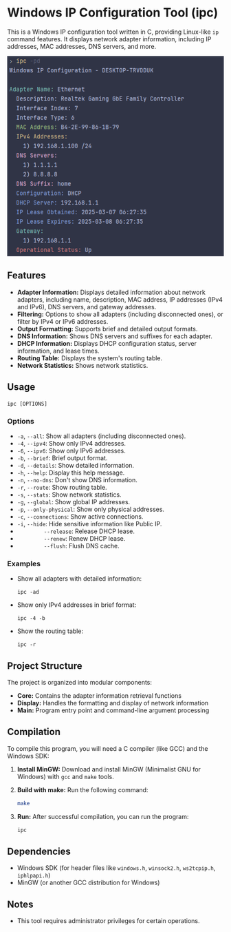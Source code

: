 # Windows IP Configuration Tool (ipc)

This is a Windows IP configuration tool written in C, providing Linux-like `ip` command features. It displays network adapter information, including IP addresses, MAC addresses, DNS servers, and more.

![cover](.github/assets/cover.png)

## Features

* **Adapter Information:** Displays detailed information about network adapters, including name, description, MAC address, IP addresses (IPv4 and IPv6), DNS servers, and gateway addresses.
* **Filtering:** Options to show all adapters (including disconnected ones), or filter by IPv4 or IPv6 addresses.
* **Output Formatting:** Supports brief and detailed output formats.
* **DNS Information:** Shows DNS servers and suffixes for each adapter.
* **DHCP Information:** Displays DHCP configuration status, server information, and lease times.
* **Routing Table:** Displays the system's routing table.
* **Network Statistics:** Shows network statistics.

## Usage

```
ipc [OPTIONS]
```

### Options

* `-a`, `--all`: Show all adapters (including disconnected ones).
* `-4`, `--ipv4`: Show only IPv4 addresses.
* `-6`, `--ipv6`: Show only IPv6 addresses.
* `-b`, `--brief`: Brief output format.
* `-d`, `--details`: Show detailed information.
* `-h`, `--help`: Display this help message.
* `-n`, `--no-dns`: Don't show DNS information.
* `-r`, `--route`: Show routing table.
* `-s`, `--stats`: Show network statistics.
* `-g`, `--global`: Show global IP addresses.
* `-p`, `--only-physical`: Show only physical addresses.
* `-c`, `--connections`: Show active connections.
* `-i`, `--hide`: Hide sensitive information like Public IP.
* ⠀⠀⠀⠀⠀⠀`--release`: Release DHCP lease.
* ⠀⠀⠀⠀⠀⠀`--renew`: Renew DHCP lease.
* ⠀⠀⠀⠀⠀⠀`--flush`: Flush DNS cache.

### Examples

* Show all adapters with detailed information:

    ```
    ipc -ad
    ```

* Show only IPv4 addresses in brief format:

    ```
    ipc -4 -b
    ```

* Show the routing table:

    ```
    ipc -r
    ```

## Project Structure

The project is organized into modular components:

* **Core:** Contains the adapter information retrieval functions
* **Display:** Handles the formatting and display of network information
* **Main:** Program entry point and command-line argument processing

## Compilation

To compile this program, you will need a C compiler (like GCC) and the Windows SDK:

1. **Install MinGW:** Download and install MinGW (Minimalist GNU for Windows) with `gcc` and `make` tools.

2. **Build with make:** Run the following command:

    ```bash
    make
    ```

3. **Run:** After successful compilation, you can run the program:

    ```bash
    ipc
    ```

## Dependencies

* Windows SDK (for header files like `windows.h`, `winsock2.h`, `ws2tcpip.h`, `iphlpapi.h`)
* MinGW (or another GCC distribution for Windows)

## Notes

* This tool requires administrator privileges for certain operations.